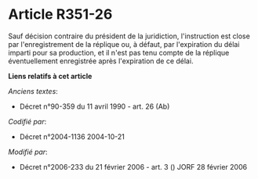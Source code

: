 # Article R351-26

Sauf décision contraire du président de la juridiction, l'instruction est close par l'enregistrement de la réplique ou, à
défaut, par l'expiration du délai imparti pour sa production, et il n'est pas tenu compte de la réplique éventuellement
enregistrée après l'expiration de ce délai.

**Liens relatifs à cet article**

_Anciens textes_:

  - Décret n°90-359 du 11 avril 1990 - art. 26 (Ab)

_Codifié par_:

  - Décret n°2004-1136 2004-10-21

_Modifié par_:

  - Décret n°2006-233 du 21 février 2006 - art. 3 () JORF 28 février 2006
